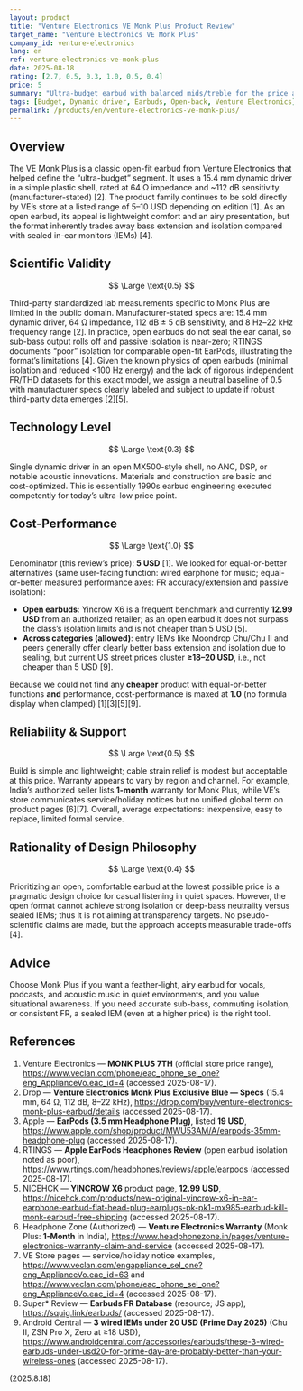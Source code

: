 ```yaml
---
layout: product
title: "Venture Electronics VE Monk Plus Product Review"
target_name: "Venture Electronics VE Monk Plus"
company_id: venture-electronics
lang: en
ref: venture-electronics-ve-monk-plus
date: 2025-08-18
rating: [2.7, 0.5, 0.3, 1.0, 0.5, 0.4]
price: 5
summary: "Ultra-budget earbud with balanced mids/treble for the price and the unavoidable trade-offs of an open earbud design"
tags: [Budget, Dynamic driver, Earbuds, Open-back, Venture Electronics]
permalink: /products/en/venture-electronics-ve-monk-plus/
---
```

## Overview

The VE Monk Plus is a classic open-fit earbud from Venture Electronics that helped define the “ultra-budget” segment. It uses a 15.4 mm dynamic driver in a simple plastic shell, rated at 64 Ω impedance and ~112 dB sensitivity (manufacturer-stated) [2]. The product family continues to be sold directly by VE’s store at a listed range of 5–10 USD depending on edition [1]. As an open earbud, its appeal is lightweight comfort and an airy presentation, but the format inherently trades away bass extension and isolation compared with sealed in-ear monitors (IEMs) [4].

## Scientific Validity

$$ \Large \text{0.5} $$

Third-party standardized lab measurements specific to Monk Plus are limited in the public domain. Manufacturer-stated specs are: 15.4 mm dynamic driver, 64 Ω impedance, 112 dB ± 5 dB sensitivity, and 8 Hz–22 kHz frequency range [2]. In practice, open earbuds do not seal the ear canal, so sub-bass output rolls off and passive isolation is near-zero; RTINGS documents “poor” isolation for comparable open-fit EarPods, illustrating the format’s limitations [4]. Given the known physics of open earbuds (minimal isolation and reduced <100 Hz energy) and the lack of rigorous independent FR/THD datasets for this exact model, we assign a neutral baseline of 0.5 with manufacturer specs clearly labeled and subject to update if robust third-party data emerges [2][5].

## Technology Level

$$ \Large \text{0.3} $$

Single dynamic driver in an open MX500-style shell, no ANC, DSP, or notable acoustic innovations. Materials and construction are basic and cost-optimized. This is essentially 1990s earbud engineering executed competently for today’s ultra-low price point.

## Cost-Performance

$$ \Large \text{1.0} $$

Denominator (this review’s price): **5 USD** [1]. We looked for equal-or-better alternatives (same user-facing function: wired earphone for music; equal-or-better measured performance axes: FR accuracy/extension and passive isolation):

- **Open earbuds**: Yincrow X6 is a frequent benchmark and currently **12.99 USD** from an authorized retailer; as an open earbud it does not surpass the class’s isolation limits and is not cheaper than 5 USD [5].  
- **Across categories (allowed)**: entry IEMs like Moondrop Chu/Chu II and peers generally offer clearly better bass extension and isolation due to sealing, but current US street prices cluster **≥18–20 USD**, i.e., not cheaper than 5 USD [9].

Because we could not find any **cheaper** product with equal-or-better functions **and** performance, cost-performance is maxed at **1.0** (no formula display when clamped) [1][3][5][9].

## Reliability & Support

$$ \Large \text{0.5} $$

Build is simple and lightweight; cable strain relief is modest but acceptable at this price. Warranty appears to vary by region and channel. For example, India’s authorized seller lists **1-month** warranty for Monk Plus, while VE’s store communicates service/holiday notices but no unified global term on product pages [6][7]. Overall, average expectations: inexpensive, easy to replace, limited formal service.

## Rationality of Design Philosophy

$$ \Large \text{0.4} $$

Prioritizing an open, comfortable earbud at the lowest possible price is a pragmatic design choice for casual listening in quiet spaces. However, the open format cannot achieve strong isolation or deep-bass neutrality versus sealed IEMs; thus it is not aiming at transparency targets. No pseudo-scientific claims are made, but the approach accepts measurable trade-offs [4].

## Advice

Choose Monk Plus if you want a feather-light, airy earbud for vocals, podcasts, and acoustic music in quiet environments, and you value situational awareness. If you need accurate sub-bass, commuting isolation, or consistent FR, a sealed IEM (even at a higher price) is the right tool.

## References

1. Venture Electronics — **MONK PLUS 7TH** (official store price range), https://www.veclan.com/phone/eac_phone_sel_one?eng_ApplianceVo.eac_id=4 (accessed 2025-08-17).  
2. Drop — **Venture Electronics Monk Plus Exclusive Blue — Specs** (15.4 mm, 64 Ω, 112 dB, 8–22 kHz), https://drop.com/buy/venture-electronics-monk-plus-earbud/details (accessed 2025-08-17).  
3. Apple — **EarPods (3.5 mm Headphone Plug)**, listed **19 USD**, https://www.apple.com/shop/product/MWU53AM/A/earpods-35mm-headphone-plug (accessed 2025-08-17).  
4. RTINGS — **Apple EarPods Headphones Review** (open earbud isolation noted as poor), https://www.rtings.com/headphones/reviews/apple/earpods (accessed 2025-08-17).  
5. NICEHCK — **YINCROW X6** product page, **12.99 USD**, https://nicehck.com/products/new-original-yincrow-x6-in-ear-earphone-earbud-flat-head-plug-earplugs-pk-pk1-mx985-earbud-kill-monk-earbud-free-shipping (accessed 2025-08-17).  
6. Headphone Zone (Authorized) — **Venture Electronics Warranty** (Monk Plus: **1-Month** in India), https://www.headphonezone.in/pages/venture-electronics-warranty-claim-and-service (accessed 2025-08-17).  
7. VE Store pages — service/holiday notice examples, https://www.veclan.com/engappliance_sel_one?eng_ApplianceVo.eac_id=63 and https://www.veclan.com/phone/eac_phone_sel_one?eng_ApplianceVo.eac_id=4 (accessed 2025-08-17).  
8. Super* Review — **Earbuds FR Database** (resource; JS app), https://squig.link/earbuds/ (accessed 2025-08-17).  
9. Android Central — **3 wired IEMs under 20 USD (Prime Day 2025)** (Chu II, ZSN Pro X, Zero at ≥18 USD), https://www.androidcentral.com/accessories/earbuds/these-3-wired-earbuds-under-usd20-for-prime-day-are-probably-better-than-your-wireless-ones (accessed 2025-08-17).

(2025.8.18)

